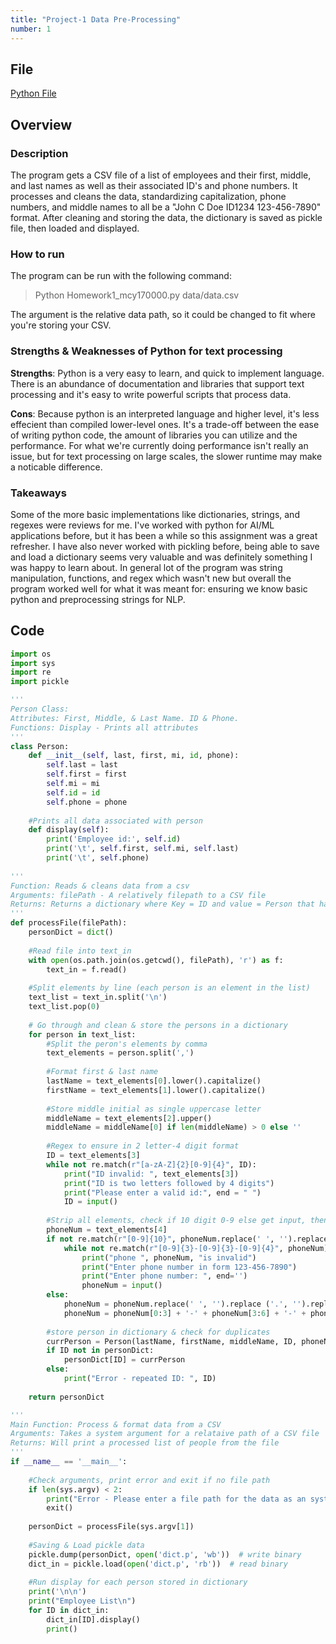 ```yaml
---
title: "Project-1 Data Pre-Processing"
number: 1
---
```


## File

[Python File](https://github.com/Myakubek/myakubek.github.io/blob/master/Programs/NLP/Project-1/Homework1_mcy170000.py)

## Overview

### Description  

The program gets a CSV file of a list of employees and their first, middle, and last names as well as their associated ID's and phone numbers.
It processes and cleans the data, standardizing capitalization, phone numbers, and middle names to all be a "John C Doe ID1234 123-456-7890" format.
After cleaning and storing the data, the dictionary is saved as pickle file, then loaded and displayed.  

### How to run  

The program can be run with the following command:

> Python Homework1_mcy170000.py data/data.csv  

The argument is the relative data path, so it could be changed to fit where you're storing your CSV.  

### Strengths & Weaknesses of Python for text processing   

**Strengths**: Python is a very easy to learn, and quick to implement language. There is an abundance of documentation and libraries that support text processing and it's easy to write powerful scripts that process data.    

**Cons**: Because python is an interpreted language and higher level, it's less effecient than compiled lower-level ones. It's a trade-off between the ease of writing python code, the amount of libraries you can utilize and the performance. For what we're currently doing performance isn't really an issue, but for text processing on large scales, the slower runtime may make a noticable difference.

### Takeaways  

Some of the more basic implementations like dictionaries, strings, and regexes were reviews for me. I've worked with python for AI/ML applications before, but it has been a while so this assignment was a great refresher. I have also never worked with pickling before, being able to save and load a dictionary seems very valuable and was definitely something I was happy to learn about. In general lot of the program was string manipulation, functions, and regex which wasn't new but overall the program worked well for what it was meant for: ensuring we know basic python and preprocessing strings for NLP.

## Code

```python
import os
import sys
import re
import pickle

'''
Person Class:
Attributes: First, Middle, & Last Name. ID & Phone.
Functions: Display - Prints all attributes
'''
class Person:
    def __init__(self, last, first, mi, id, phone):
        self.last = last
        self.first = first
        self.mi = mi
        self.id = id
        self.phone = phone
        
    #Prints all data associated with person
    def display(self):
        print('Employee id:', self.id)
        print('\t', self.first, self.mi, self.last)
        print('\t', self.phone)
        
'''
Function: Reads & cleans data from a csv
Arguments: filePath - A relatively filepath to a CSV file
Returns: Returns a dictionary where Key = ID and value = Person that has that ID
'''
def processFile(filePath):
    personDict = dict()
    
    #Read file into text_in
    with open(os.path.join(os.getcwd(), filePath), 'r') as f:
        text_in = f.read()
    
    #Split elements by line (each person is an element in the list)
    text_list = text_in.split('\n')
    text_list.pop(0)
    
    # Go through and clean & store the persons in a dictionary
    for person in text_list:
        #Split the peron's elements by comma
        text_elements = person.split(',')
        
        #Format first & last name
        lastName = text_elements[0].lower().capitalize()
        firstName = text_elements[1].lower().capitalize()
        
        #Store middle initial as single uppercase letter
        middleName = text_elements[2].upper()
        middleName = middleName[0] if len(middleName) > 0 else '' 
        
        #Regex to ensure in 2 letter-4 digit format
        ID = text_elements[3]
        while not re.match(r"[a-zA-Z]{2}[0-9]{4}", ID):
            print("ID invalid: ", text_elements[3])
            print("ID is two letters followed by 4 digits")
            print("Please enter a valid id:", end = " ")
            ID = input()
        
        #Strip all elements, check if 10 digit 0-9 else get input, then format and store
        phoneNum = text_elements[4]
        if not re.match(r"[0-9]{10}", phoneNum.replace(' ', '').replace ('.', '').replace('-', '')):
            while not re.match(r"[0-9]{3}-[0-9]{3}-[0-9]{4}", phoneNum):
                print("phone ", phoneNum, "is invalid")
                print("Enter phone number in form 123-456-7890")
                print("Enter phone number: ", end='')
                phoneNum = input()
        else:
            phoneNum = phoneNum.replace(' ', '').replace ('.', '').replace('-', '')
            phoneNum = phoneNum[0:3] + '-' + phoneNum[3:6] + '-' + phoneNum[6:]
        
        #store person in dictionary & check for duplicates
        currPerson = Person(lastName, firstName, middleName, ID, phoneNum)
        if ID not in personDict:
            personDict[ID] = currPerson
        else:
            print("Error - repeated ID: ", ID)
            
    return personDict

'''
Main Function: Process & format data from a CSV
Arguments: Takes a system argument for a relataive path of a CSV file
Returns: Will print a processed list of people from the file
'''
if __name__ == '__main__':
    
    #Check arguments, print error and exit if no file path
    if len(sys.argv) < 2:
        print("Error - Please enter a file path for the data as an system arg")
        exit()
    
    personDict = processFile(sys.argv[1])
    
    #Saving & Load pickle data
    pickle.dump(personDict, open('dict.p', 'wb'))  # write binary
    dict_in = pickle.load(open('dict.p', 'rb'))  # read binary
    
    #Run display for each person stored in dictionary
    print('\n\n')
    print("Employee List\n")
    for ID in dict_in:
        dict_in[ID].display()
        print()
```
